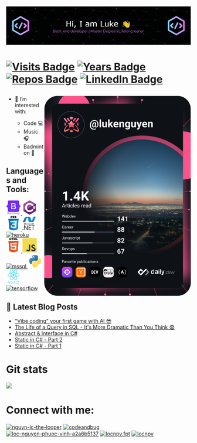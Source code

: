 <!---
<a href="https://codeandbug.hashnode.dev/"><img src="https://github.com/LocNguyenPV/LocNguyenPV/blob/26294ecd514324d13f65928b0309e289260c1590/Logo/logo-2.png"/></a>
--->
![Header](./github-header-image.png)
<p>
  <h1 align="left">
    
[![Visits Badge](https://badges.pufler.dev/visits/LocNguyenPV/LocNguyenPV)](https://codeandbug.hashnode.dev/)
[![Years Badge](https://badges.pufler.dev/years/LocNguyenPV)](https://codeandbug.hashnode.dev/)
[![Repos Badge](https://badges.pufler.dev/repos/LocNguyenPV)](https://codeandbug.hashnode.dev/)
[![LinkedIn Badge](https://img.shields.io/badge/LinkedIn-Profile-informational?style=flat&logo=linkedin&logoColor=white&color=0D76A8)](https://www.linkedin.com/in/lukenguyenpv/)

  </h1>
</p>
<!--
<a href="https://app.daily.dev/lukenguyen"><img src="https://api.daily.dev/devcards/v2/YDzMgRBMBinVsCmW5IACP.png?r=769&type=default" width="356" alt="Nguyen Lucky's Dev Card" align="right"/></a>
-->
<a href="https://app.daily.dev/lukenguyen">
  <img src="https://github.com/LocNguyenPV/LocNguyenPV/blob/main/devcard.svg" width="400" alt="Nguyen Lucky's Dev Card" align="right"/> 
</a>

- 👀 I’m interested with: 

  - Code 💻
  - Music 🎧
  - Badminton 🏸
 


## Languages and Tools: 
<p> <a href="https://getbootstrap.com" target="_blank"> <img src="https://raw.githubusercontent.com/devicons/devicon/master/icons/bootstrap/bootstrap-plain-wordmark.svg" alt="bootstrap" width="40" height="40"/> </a> <a href="https://www.w3schools.com/cs/" target="_blank"> <img src="https://raw.githubusercontent.com/devicons/devicon/master/icons/csharp/csharp-original.svg" alt="csharp" width="40" height="40"/> </a> <a href="https://www.w3schools.com/css/" target="_blank"> <img src="https://raw.githubusercontent.com/devicons/devicon/master/icons/css3/css3-original-wordmark.svg" alt="css3" width="40" height="40"/> </a> <a href="https://dotnet.microsoft.com/" target="_blank"> <img src="https://raw.githubusercontent.com/devicons/devicon/master/icons/dot-net/dot-net-original-wordmark.svg" alt="dotnet" width="40" height="40"/> </a> <a href="https://heroku.com" target="_blank"> <img src="https://www.vectorlogo.zone/logos/heroku/heroku-icon.svg" alt="heroku" width="40" height="40"/> </a> <a href="https://www.w3.org/html/" target="_blank"> <img src="https://raw.githubusercontent.com/devicons/devicon/master/icons/html5/html5-original-wordmark.svg" alt="html5" width="40" height="40"/> </a> <a href="https://developer.mozilla.org/en-US/docs/Web/JavaScript" target="_blank"> <img src="https://raw.githubusercontent.com/devicons/devicon/master/icons/javascript/javascript-original.svg" alt="javascript" width="40" height="40"/> </a> <a href="https://www.microsoft.com/en-us/sql-server" target="_blank"> <img src="https://www.svgrepo.com/show/303229/microsoft-sql-server-logo.svg" alt="mssql" width="40" height="40"/> </a> <a href="https://www.python.org" target="_blank"> <img src="https://raw.githubusercontent.com/devicons/devicon/master/icons/python/python-original.svg" alt="python" width="40" height="40"/> </a> <a href="https://reactjs.org/" target="_blank"> <img src="https://raw.githubusercontent.com/devicons/devicon/master/icons/react/react-original-wordmark.svg" alt="react" width="40" height="40"/> </a> <a href="https://www.tensorflow.org" target="_blank"> <img src="https://www.vectorlogo.zone/logos/tensorflow/tensorflow-icon.svg" alt="tensorflow" width="40" height="40"/> </a> </p>

## 📕 Latest Blog Posts
<!-- BLOG-POST-LIST:START -->
- [&quot;Vibe coding&quot; your first game with AI 😎](https://dev.to/locnguyenpv/vibe-coding-your-first-game-with-ai-20cp)
- [The Life of a Query in SQL - It&#39;s More Dramatic Than You Think 😨](https://dev.to/locnguyenpv/the-life-of-a-query-in-sql-its-more-dramatic-than-you-think-2ecn)
- [Abstract &amp; Interface in C#](https://dev.to/locnguyenpv/abstract-interface-in-c-23f2)
- [Static in C# - Part 2](https://dev.to/locnguyenpv/static-in-c-part-2-9eo)
- [Static in C# - Part 1](https://dev.to/locnguyenpv/static-in-c-part-1-51h1)
<!-- BLOG-POST-LIST:END -->

# Git stats
<p align="left">
<img height="150em" src="https://github-readme-stats.vercel.app/api?username=LocNguyenPV&count_private=true&show_icons=true&theme=dracula"/>
</p>

# Connect with me: 
<p >
<a href="https://codepen.io/nguyn-lc-the-looper" target="blank"><img align="center" src="https://raw.githubusercontent.com/rahuldkjain/github-profile-readme-generator/master/src/images/icons/Social/codepen.svg" alt="nguyn-lc-the-looper" height="30" width="40" /></a>
<a href="https://dev.to/locnguyenpv" target="blank"><img align="center" src="https://cdn.jsdelivr.net/npm/simple-icons@3.0.1/icons/dev-dot-to.svg" alt="codeandbug" height="30" width="40" /></a>
<a href="www.linkedin.com/in/lukenguyenpv" target="blank"><img align="center" src="https://raw.githubusercontent.com/rahuldkjain/github-profile-readme-generator/master/src/images/icons/Social/linked-in-alt.svg" alt="loc-nguyen-phuoc-vinh-a2a6b5137" height="30" width="40" /></a>
<a href="https://fb.com/locnpv.fpt" target="blank"><img align="center" src="https://raw.githubusercontent.com/rahuldkjain/github-profile-readme-generator/master/src/images/icons/Social/facebook.svg" alt="locnpv.fpt" height="30" width="40" /></a>
<a href="https://www.hackerrank.com/locnpv" target="blank"><img align="center" src="https://raw.githubusercontent.com/rahuldkjain/github-profile-readme-generator/master/src/images/icons/Social/hackerrank.svg" alt="locnpv" height="30" width="40" /></a>
</p>

<!---
![My GitHub stats](https://github-readme-stats.vercel.app/api?username=LocNguyenPV&theme=dracula&show_icons=true&card_width=2)
![Top Langs](https://github-readme-stats.vercel.app/api/top-langs/?username=LocNguyenPV&layout=compact) 
--->
<!---
LocNguyenPV/LocNguyenPV is a ✨ special ✨ repository because its `README.md` (this file) appears on your GitHub profile.
You can click the Preview link to take a look at your changes.
--->
